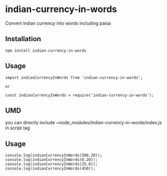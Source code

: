 # indian-currency-in-words
Convert indian currency into words including paisa

## Installation
```
npm install indian-currency-in-words
```

## Usage
```
import indianCurrencyInWords from 'indian-currency-in-words';

or

const indianCurrencyInWords = require('indian-currency-in-words');
```
## UMD
you can directly include ~node_modules/indian-currency-in-words/index.js in script tag

## Usage
```
console.log(indianCurrencyInWords(500.20));
console.log(indianCurrencyInWords(0.20));
console.log(indianCurrencyInWords(25.0));
console.log(indianCurrencyInWords(450));
```
